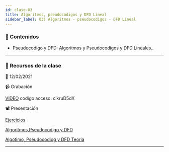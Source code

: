 ```yaml
---
id: clase-03
title: Algoritmos, pseudocodigos y DFD Lineal
sidebar_label: 03) Algoritmos - pseudocodigos - DFD Lineal
---
```




### 📝 Contenidos

- Pseudocodigo y DFD: Algoritmos y Pseudocodigos y DFD Lineales..

---

### 🚀 Recursos de la clase

📆 12/02/2021

📹 Grabación

[VIDEO](https://us02web.zoom.us/rec/share/4L98N7i8v9Z0qGU-mtZghinjNNfjC1UrS6M7A-udJXzUsq-efDWsPvjhw4u2AEPl.kw9nCzPbACMa_t_O)
codigo acceso: clkruD5d!(

📽 Presentación

[Ejercicios](https://6ta-backend-online.adaitw.org/clases/03/Ejercicios%20DFD-2021-02-12.txt)

[Algoritmos,Pseudocodigo y DFD](https://6ta-backend-online.adaitw.org/clases/03/Algoritmo.pdf)


[Algotimo, Pseudocodiog y DFD Teoria](https://6ta-backend-online.adaitw.org/clases/03/Teoria.pdf)

---
